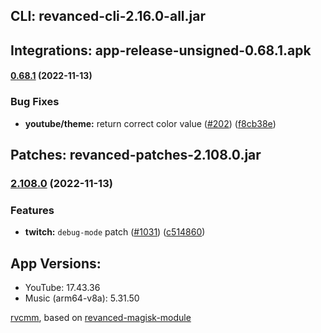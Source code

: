## CLI: revanced-cli-2.16.0-all.jar  
## Integrations: app-release-unsigned-0.68.1.apk  
#### [0.68.1](https://github.com/revanced/revanced-integrations/compare/v0.68.0...v0.68.1) (2022-11-13)
### Bug Fixes
* **youtube/theme:** return correct color value ([#202](https://github.com/revanced/revanced-integrations/issues/202)) ([f8cb38e](https://github.com/revanced/revanced-integrations/commit/f8cb38e57a531b8e358c66e7c9e2f4fb6ccbcb2e))

  
## Patches: revanced-patches-2.108.0.jar  
### [2.108.0](https://github.com/revanced/revanced-patches/compare/v2.107.0...v2.108.0) (2022-11-13)
### Features
* **twitch:** `debug-mode` patch ([#1031](https://github.com/revanced/revanced-patches/issues/1031)) ([c514860](https://github.com/revanced/revanced-patches/commit/c514860bc4a46295b11f09df9ffc1c556b798eb3))

  
## App Versions:  
* YouTube: 17.43.36  
* Music (arm64-v8a): 5.31.50  

 [rvcmm](https://github.com/thrwKappu/rvcmm/), based on [revanced-magisk-module](https://github.com/j-hc/revanced-magisk-module)  
